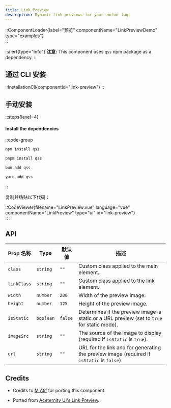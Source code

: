 ```yaml
---
title: Link Preview
description: Dynamic link previews for your anchor tags
---
```


::ComponentLoader{label="预览" componentName="LinkPreviewDemo" type="examples"}  
::

::alert{type="info"}
**注意:** This component uses `qss` npm package as a dependency.
::

## 通过 CLI 安装

::InstallationCli{componentId="link-preview"}
::

## 手动安装

::steps{level=4}

#### Install the dependencies

::code-group

```bash [npm]
npm install qss
```

```bash [pnpm]
pnpm install qss
```

```bash [bun]
bun add qss
```

```bash [yarn]
yarn add qss
```

::

复制并粘贴以下代码：

::CodeViewer{filename="LinkPreview.vue" language="vue" componentName="LinkPreview" type="ui" id="link-preview"}  
::
::

## API

| Prop 名称   | Type      | 默认值  | 描述                                                                                        |
| ----------- | --------- | ------- | ------------------------------------------------------------------------------------------- |
| `class`     | `string`  | `""`    | Custom class applied to the main element.                                                   |
| `linkClass` | `string`  | `""`    | Custom class applied to the link element.                                                   |
| `width`     | `number`  | `200`   | Width of the preview image.                                                                 |
| `height`    | `number`  | `125`   | Height of the preview image.                                                                |
| `isStatic`  | `boolean` | `false` | Determines if the preview image is static or a URL preview (set to `true` for static mode). |
| `imageSrc`  | `string`  | `""`    | The source of the image to display (required if `isStatic` is `true`).                      |
| `url`       | `string`  | `""`    | URL for the link and for generating the preview image (required if `isStatic` is `false`).  |

## Credits

- Credits to [M Atif](https://github.com/atif0075) for porting this component.

- Ported from [Aceternity UI's Link Preview](https://ui.aceternity.com/components/link-preview).
